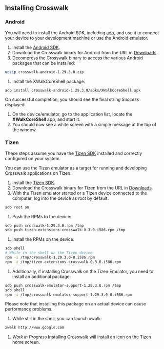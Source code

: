 ## Installing Crosswalk

### Android

You will need to install the Android SDK, including [adb](http://developer.android.com/tools/help/adb.html), and use it to connect your device to your development machine or use the Android emulator.

1. Install the [Android SDK](http://developer.android.com/sdk/index.html).
1. Download the Crosswalk binary for Android from the URL in [Downloads](#documentation/downloads/files).
1. Decompress the Crosswalk binary to access the various Android packages that can be installed:
```sh
unzip crosswalk-android-1.29.3.0.zip
```
1. Install the XWalkCoreShell package:
```sh
adb install crosswalk-android-1.29.3.0/apks/XWalkCoreShell.apk
```
On successful completion, you should see the final string *Success* displayed.
1. On the device/emulator, go to the application list, locate the **XWalkCoreShell** app, and start it.
1. You should now see a white screen with a simple message at the top of the window.

### Tizen
These steps assume you have the [Tizen SDK](https://developer.tizen.org/downloads/tizen-sdk) installed and correctly configured on your system. 

You can use the Tizen emulator as a target for running and developing Crosswalk applications on Tizen.

1. Install the [Tizen SDK](http://developer.tizen.org/downloads/tizen-sdk).
1. Download the Crosswalk binary for Tizen from the URL in [Downloads](#documentation/downloads/files).
1. With the Tizen emulator started or a Tizen device connected to the computer, log into the device as root by default:
```sh
sdb root on
```
1. Push the RPMs to the device:
```sh
sdb push crosswalk-1.29.3.0.rpm /tmp
sdb push tizen-extensions-crosswalk-0.3-0.i586.rpm /tmp
```
1. Install the RPMs on the device:
```sh
sdb shell
# While in the shell on the Tizen device
rpm -i /tmp/crosswalk-1.29.3.0-0.i586.rpm
rpm -i /tmp/tizen-extensions-crosswalk-0.3-0.i586.rpm
```
1. Additionally, if installing Crosswalk on the Tizen Emulator, you need to install an additional package:
```sh
sdb push crosswalk-emulator-support-1.29.3.0.rpm /tmp
sdb shell
rpm -i /tmp/crosswalk-emulator-support-1.29.3.0-0.i586.rpm
```
Please note that installing this package on an actual device can cause performance problems.
1. While still in the shell, you can launch xwalk: 
```sh
xwalk http://www.google.com
```
1. *Work in Progress* Installing Crosswalk will install an icon on the Tizen home screen.
